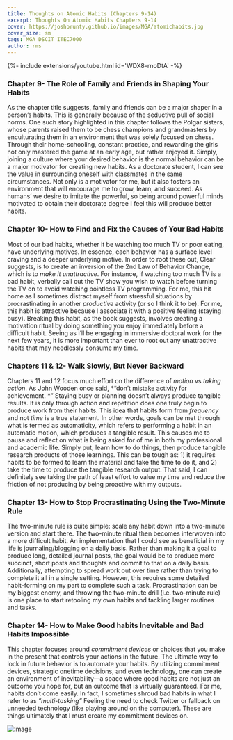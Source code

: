 ```yaml
---
title: Thoughts on Atomic Habits (Chapters 9-14)
excerpt: Thoughts On Atomic Habits Chapters 9-14 
cover: https://joshbrunty.github.io/images/MGA/atomichabits.jpg
cover_size: sm
tags: MGA DSCIT ITEC7000
author: rms
---
```


<div>{%- include extensions/youtube.html id='WDX8-rnoDtA' -%}</div>

### Chapter 9- The Role of Family and Friends in Shaping Your Habits
As the chapter title suggests, family and friends can be a major shaper in a person’s habits. This is generally because of the seductive pull of social norms. One such story highlighted in this chapter follows the Polgar sisters, whose parents raised them to be chess champions and grandmasters by enculturating them in an environment that was solely focused on chess. Through their home-schooling, constant practice, and rewarding the girls not only mastered the game at an early age, but rather enjoyed it. Simply, joining a culture where your desired behavior is the normal behavior can be a major motivator for creating new habits. As a doctorate student, I can see the value in surrounding oneself with classmates in the same circumstances. Not only is a motivator for me, but it also fosters an environment that will encourage me to grow, learn, and succeed. As humans’ we desire to imitate the powerful, so being around powerful minds motivated to obtain their doctorate degree I feel this will produce better habits.

### Chapter 10- How to Find and Fix the Causes of Your Bad Habits
Most of our bad habits, whether it be watching too much TV or poor eating, have underlying motives. In essence, each behavior has a surface level craving and a deeper underlying motive. In order to root these out, Clear suggests, is to create an inversion of the 2nd Law of Behavior Change, which is to *make it unattractive*. For instance, if watching too much TV is a bad habit, verbally call out the TV show you wish to watch before turning the TV on to avoid watching pointless TV programming. For me, this hit home as I sometimes distract myself from stressful situations by procrastinating in another *productive* activity (or so I think it to be). For me, this habit is attractive because I associate it with a positive feeling (staying busy). Breaking this habit, as the book suggests, involves creating a motivation ritual by doing something you enjoy immediately before a difficult habit. Seeing as I’ll be engaging in immersive doctoral work for the next few years, it is more important than ever to root out any unattractive habits that may needlessly consume my time.

### Chapters 11 & 12- Walk Slowly, But Never Backward
Chapters 11 and 12 focus much effort on the difference of *motion* vs *taking action*. As John Wooden once said, *“don’t mistake activity for achievement. *” Staying busy or planning doesn’t always produce tangible results. It is only through action and repetition does one truly begin to produce work from their habits. This idea that habits form from *frequency* and not *time* is a true statement. In other words, goals can be met through what is termed as automaticity, which refers to performing a habit in an automatic motion, which produces a tangible result. This causes me to pause and reflect on what is being asked for of me in both my professional and academic life. Simply put, learn how to do things, then produce tangible research products of those learnings. This can be tough as: 1) it requires habits to be formed to learn the material and take the time to do it, and 2) take the time to produce the tangible research output. That said, I can definitely see taking the path of least effort to value my time and reduce the friction of not producing by being proactive with my outputs.

### Chapter 13- How to Stop Procrastinating Using the Two-Minute Rule
The two-minute rule is quite simple: scale any habit down into a two-minute version and start there. The two-minute ritual then becomes interwoven into a more difficult habit. An implementation that I could see as beneficial in my life is journaling/blogging on a daily basis. Rather than making it a goal to produce long, detailed journal posts, the goal would be to produce more succinct, short posts and thoughts and commit to that on a daily basis. Additionally, attempting to spread work out over time rather than trying to complete it all in a single setting. However, this requires some detailed habit-forming on my part to complete such a task. Procrastination can be my biggest enemy, and throwing the two-minute drill (i.e. two-minute rule) is one place to start retooling my own habits and tackling larger routines and tasks. 

### Chapter 14- How to Make Good habits Inevitable and Bad Habits Impossible
This chapter focuses around *commitment devices* or choices that you make in the present that controls your actions in the future. The ultimate way to lock in future behavior is to automate your habits. By utilizing commitment devices, strategic onetime decisions, and even technology, one can create an environment of inevitability—a space where good habits are not just an outcome you hope for, but an outcome that is virtually guaranteed. For me, habits don’t come easily. In fact, I sometimes shroud bad habits in what I refer to as *”multi-tasking”* Feeling the need to check Twitter or fallback on unneeded technology (like playing around on the computer). These are things ultimately that I must create my commitment devices on.

![image](https://user-images.githubusercontent.com/13261341/123162655-de71e880-d43e-11eb-9884-7ce15adec4f1.png)
